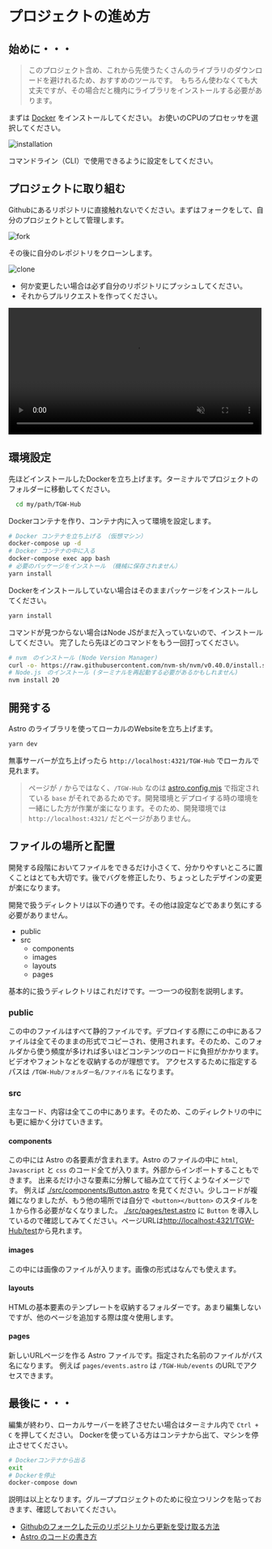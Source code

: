 # プロジェクトの進め方

## 始めに・・・

> このプロジェクト含め、これから先使うたくさんのライブラリのダウンロードを避けれるため、おすすめのツールです。　もちろん使わなくても大丈夫ですが、その場合だと機内にライブラリをインストールする必要があります。

まずは [Docker](https://docker.com.products/docker-desktop) をインストールしてください。
お使いのCPUのプロセッサを選択してください。

![installation](./manual-images/docker-install.png)

コマンドライン（CLI）で使用できるように設定をしてください。

## プロジェクトに取り組む

Githubにあるリポジトリに直接触れないでください。まずはフォークをして、自分のプロジェクトとして管理します。

![fork](./manual-images/github-fork.png)

その後に自分のレポジトリをクローンします。

![clone](./manual-images/github-clone.png)

- 何か変更したい場合は必ず自分のリポジトリにプッシュしてください。
- それからプルリクエストを作ってください。

<video width="500px" controls muted>
  <source src="./manual-images/pull-request.mov">
</video>

## 環境設定

先ほどインストールしたDockerを立ち上げます。ターミナルでプロジェクトのフォルダーに移動してください。
```sh
  cd my/path/TGW-Hub
```

Dockerコンテナを作り、コンテナ内に入って環境を設定します。
```sh
# Docker コンテナを立ち上げる　（仮想マシン）
docker-compose up -d
# Docker コンテナの中に入る
docker-compose exec app bash
# 必要のパッケージをインストール　（機械に保存されません）
yarn install
```

Dockerをインストールしていない場合はそのままパッケージをインストールしてください。
```sh
yarn install
```

コマンドが見つからない場合はNode JSがまだ入っていないので、インストールしてください。
完了したら先ほどのコマンドをもう一回打ってください。
```bash
# nvm　のインストール (Node Version Manager)
curl -o- https://raw.githubusercontent.com/nvm-sh/nvm/v0.40.0/install.sh | bash
# Node.js　のインストール (ターミナルを再起動する必要があるかもしれません)
nvm install 20
```

## 開発する

Astro のライブラリを使ってローカルのWebsiteを立ち上げます。
```sh
yarn dev
```

無事サーバーが立ち上げったら `http://localhost:4321/TGW-Hub` でローカルで見れます。

> ページが `/` からではなく、`/TGW-Hub` なのは [astro.config.mjs](./astro.config.mjs) で指定されている `base` がそれであるためです。開発環境とデプロイする時の環境を一緒にした方が作業が楽になります。そのため、開発環境では `http://localhost:4321/` だとページがありません。

## ファイルの場所と配置

開発する段階においてファイルをできるだけ小さくて、分かりやすいところに置くことはとても大切です。後でバグを修正したり、ちょっとしたデザインの変更が楽になります。

開発で扱うディレクトリは以下の通りです。その他は設定などであまり気にする必要がありません。

- public
- src
  - components
  - images
  - layouts
  - pages

基本的に扱うディレクトリはこれだけです。一つ一つの役割を説明します。

### public

この中のファイルはすべて静的ファイルです。デプロイする際にこの中にあるファイルは全てそのままの形式でコピーされ、使用されます。そのため、このフォルダから使う頻度が多ければ多いほどコンテンツのロードに負担がかかります。　ビデオやフォントなどを収納するのが理想です。
アクセスするために指定するパスは `/TGW-Hub/フォルダー名/ファイル名` になります。

### src

主なコード、内容は全てこの中にあります。そのため、このディレクトリの中にも更に細かく分けていきます。

#### components

この中には Astro の各要素が含まれます。Astro のファイルの中に `html`, `Javascript` と `css` のコード全てが入ります。外部からインポートすることもできます。
出来るだけ小さな要素に分解して組み立てて行くようなイメージです。
例えば [./src/components/Button.astro](./src/components/Button.astro) を見てください。少しコードが複雑になりましたが、もう他の場所では自分で `<button></button>` のスタイルを１から作る必要がなくなりました。
[./src/pages/test.astro](./src/pages/test.astro) に `Button` を導入しているので確認してみてください。ページURLは[http://localhost:4321/TGW-Hub/test](http://localhost:4321/TGW-Hub/test)から見れます。

#### images

この中には画像のファイルが入ります。画像の形式はなんでも使えます。

#### layouts

HTMLの基本要素のテンプレートを収納するフォルダーです。あまり編集しないですが、他のページを追加する際は度々使用します。

#### pages

新しいURLページを作る Astro ファイルです。指定された名前のファイルがパス名になります。
例えば `pages/events.astro` は `/TGW-Hub/events` のURLでアクセスできます。

## 最後に・・・

編集が終わり、ローカルサーバーを終了させたい場合はターミナル内で `Ctrl + C` を押してください。
Dockerを使っている方はコンテナから出て、マシンを停止させてください。
```sh
# Dockerコンテナから出る
exit
# Dockerを停止
docker-compose down
```

説明は以上となります。グループプロジェクトのために役立つリンクを貼っておきます、確認しておいてください。

- [Githubのフォークした元のリポジトリから更新を受け取る方法](https://stackoverflow.com/questions/3903817/pull-new-updates-from-original-github-repository-into-forked-github-repository)
- [Astro のコードの書き方](https://docs.astro.build/ja/basics/astro-components/)